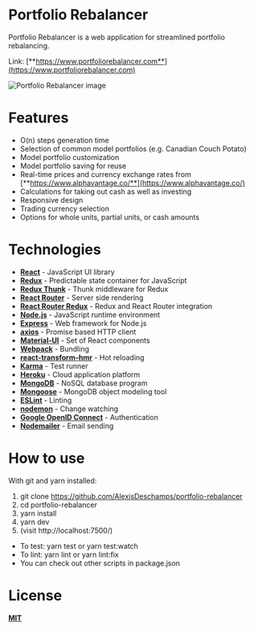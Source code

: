 # Portfolio Rebalancer
Portfolio Rebalancer is a web application for streamlined portfolio rebalancing.

Link: [**https://www.portfoliorebalancer.com**](https://www.portfoliorebalancer.com)

<img src="https://i.imgur.com/SL04bIX.png" alt="Portfolio Rebalancer image">

# Features
- O(n) steps generation time
- Selection of common model portfolios (e.g. Canadian Couch Potato)
- Model portfolio customization
- Model portfolio saving for reuse
- Real-time prices and currency exchange rates from [**https://www.alphavantage.co/**](https://www.alphavantage.co/)
- Calculations for taking out cash as well as investing
- Responsive design
- Trading currency selection
- Options for whole units, partial units, or cash amounts

# Technologies
- [**React**](https://facebook.github.io/react/) - JavaScript UI library
- [**Redux**](https://github.com/reactjs/redux) - Predictable state container for JavaScript
- [**Redux Thunk**](https://github.com/gaearon/redux-thunk) - Thunk middleware for Redux
- [**React Router**](https://github.com/reactjs/react-router) - Server side rendering
- [**React Router Redux**](https://github.com/reactjs/react-router-redux) - Redux and React Router integration
- [**Node.js**](https://nodejs.org/en/) - JavaScript runtime environment
- [**Express**](http://expressjs.com/) - Web framework for Node.js
- [**axios**](https://github.com/mzabriskie/axios) - Promise based HTTP client
- [**Material-UI**](http://www.material-ui.com/#/) - Set of React components
- [**Webpack**](https://github.com/webpack/webpack) - Bundling
- [**react-transform-hmr**](https://github.com/gaearon/react-transform-hmr) - Hot reloading
- [**Karma**](https://karma-runner.github.io/1.0/index.html) - Test runner
- [**Heroku**](https://dashboard.heroku.com/) - Cloud application platform
- [**MongoDB**](https://www.mongodb.com/) - NoSQL database program
- [**Mongoose**](http://mongoosejs.com/) - MongoDB object modeling tool
- [**ESLint**](http://eslint.org/) - Linting
- [**nodemon**](https://github.com/remy/nodemon) - Change watching
- [**Google OpenID Connect**](https://developers.google.com/identity/protocols/OpenIDConnect) - Authentication
- [**Nodemailer**](https://nodemailer.com) - Email sending

# How to use
With git and yarn installed:
1. git clone https://github.com/AlexisDeschamps/portfolio-rebalancer
2. cd portfolio-rebalancer
3. yarn install
4. yarn dev
5. (visit http://localhost:7500/)
- To test: yarn test or yarn test:watch
- To lint: yarn lint or yarn lint:fix
- You can check out other scripts in package.json

# License
[**MIT**](https://raw.githubusercontent.com/AlexisDeschamps/portfolio-rebalancer/master/LICENSE.txt)
